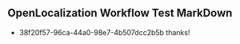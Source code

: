 ## OpenLocalization Workflow Test MarkDown
* 38f20f57-96ca-44a0-98e7-4b507dcc2b5b thanks!

<!--HONumber=Nov16_HO1-->


